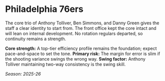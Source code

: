 # Philadelphia 76ers

The core trio of Anthony Tolliver, Ben Simmons, and Danny Green gives the staff a clear identity to start from.
The front office kept the core intact and will lean on internal development.
No rotation regulars departed, so continuity remains a strength.

**Core strength:** A top-tier efficiency profile remains the foundation; expect pace-and-space to set the tone.
**Primary risk:** The margin for error is slim if the shooting variance swings the wrong way.
**Swing factor:** Anthony Tolliver maintaining two-way consistency is the swing skill.

_Season: 2025-26_
